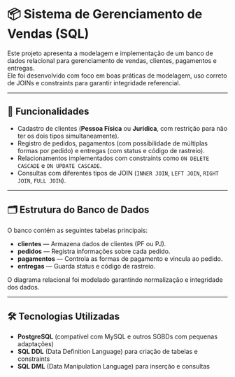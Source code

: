 # 📦 Sistema de Gerenciamento de Vendas (SQL)

Este projeto apresenta a modelagem e implementação de um banco de dados relacional para gerenciamento de vendas, clientes, pagamentos e entregas.  
Ele foi desenvolvido com foco em boas práticas de modelagem, uso correto de JOINs e constraints para garantir integridade referencial.

---

## 📑 Funcionalidades

- Cadastro de clientes (**Pessoa Física** ou **Jurídica**, com restrição para não ter os dois tipos simultaneamente).
- Registro de pedidos, pagamentos (com possibilidade de múltiplas formas por pedido) e entregas (com status e código de rastreio).
- Relacionamentos implementados com constraints como `ON DELETE CASCADE` e `ON UPDATE CASCADE`.
- Consultas com diferentes tipos de JOIN (`INNER JOIN`, `LEFT JOIN`, `RIGHT JOIN`, `FULL JOIN`).

---

## 🗂 Estrutura do Banco de Dados

O banco contém as seguintes tabelas principais:

- **clientes** — Armazena dados de clientes (PF ou PJ).
- **pedidos** — Registra informações sobre cada pedido.
- **pagamentos** — Controla as formas de pagamento e vincula ao pedido.
- **entregas** — Guarda status e código de rastreio.

O diagrama relacional foi modelado garantindo normalização e integridade dos dados.

---

## 🛠 Tecnologias Utilizadas

- **PostgreSQL** (compatível com MySQL e outros SGBDs com pequenas adaptações)
- **SQL DDL** (Data Definition Language) para criação de tabelas e constraints
- **SQL DML** (Data Manipulation Language) para inserção e consultas
